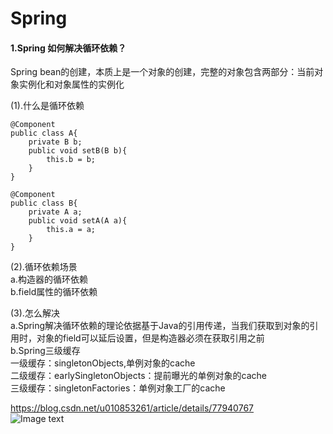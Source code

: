 # **Spring**

#### 1.Spring 如何解决循环依赖？
Spring bean的创建，本质上是一个对象的创建，完整的对象包含两部分：当前对象实例化和对象属性的实例化

(1).什么是循环依赖
```
@Component
public class A{
    private B b;
    public void setB(B b){
        this.b = b;
    }
}

@Component
public class B{
    private A a;
    public void setA(A a){
        this.a = a;
    }
}

```
(2).循环依赖场景  
a.构造器的循环依赖  
b.field属性的循环依赖  


(3).怎么解决  
a.Spring解决循环依赖的理论依据基于Java的引用传递，当我们获取到对象的引用时，对象的field可以延后设置，但是构造器必须在获取引用之前  
b.Spring三级缓存  
一级缓存：singletonObjects,单例对象的cache  
二级缓存：earlySingletonObjects：提前曝光的单例对象的cache  
三级缓存：singletonFactories：单例对象工厂的cache  


https://blog.csdn.net/u010853261/article/details/77940767  
![Image text]()





